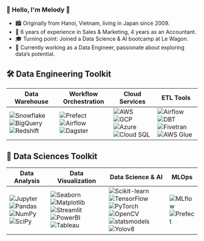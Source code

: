 ### 👋 Hello, I'm Melody 🌸

<!--
**Mldng/Mldng** is a ✨ _special_ ✨ repository because its `README.md` (this file) appears on your GitHub profile.

Here are some ideas to get you started:

- 🔭 I’m currently working on ...
- 🌱 I’m currently learning ...
- 👯 I’m looking to collaborate on ...
- 🤔 I’m looking for help with ...
- 💬 Ask me about ...
- 📫 How to reach me: ...
- 😄 Pronouns: ...
- ⚡ Fun fact: ...
-->

<!--
🇻🇳 Hailing from Vietnam with deep ties to Japan 🇯🇵, where I've called home for nearly 14 years. My journey in Japan began in 2009 when I enrolled at Ritsumeikan Asia Pacific University in Oita, Kyushu island. The allure of Oita was so strong that I decided to stay after graduation. During my time there, I had the privilege of working at Wancher Inc., where I served as a sales manager and led the marketing team, focusing on managing e-commerce online stores selling Japanese writing instruments.

🏙️ A new adventure beckoned, leading me to Tokyo, where I transitioned into an accountant role at Bollore Logistics, a renowned French logistics company. Here, I managed accounts receivable and accounts payable, gaining invaluable experience.

👩‍👧‍👦 My journey took an exciting turn when I welcomed my second child, and during my childcare leave, I stumbled upon the captivating world of data science. This led me to embark on a transformative nine-week data science bootcamp at Le Wagon, where I acquired invaluable knowledge and skills.

🚀 The highlight of this journey was our final project, Siesta Sentry: a Drowsiness Detector, which I developed with my talented teammates. It revealed the limitless possibilities of data. Now, I'm poised to continue this remarkable voyage, exploring the boundless potential of data to reshape our world. Let's connect and explore together! 📊🌐
-->
- 🏙️ Originally from Hanoi, Vietnam, living in Japan since 2009.
- 🌟 6 years of experience in Sales & Marketing, 4 years as an Accountant.
- 🎓 Turning point: Joined a Data Science & AI bootcamp at Le Wagon.
- 🚀 Currently working as a Data Engineer, passionate about exploring data’s potential.


## 🛠️ Data Engineering Toolkit

| Data Warehouse                                                                 | Workflow Orchestration                                                        | Cloud Services                                                                 | ETL Tools                                                                 |
|-------------------------------------------------------------------------------|-------------------------------------------------------------------------------|--------------------------------------------------------------------------------|----------------------------------------------------------------------------|
| ![Snowflake](https://img.shields.io/badge/-Snowflake-29B5E8?style=flat-square&logo=snowflake&logoColor=white) ![BigQuery](https://img.shields.io/badge/-BigQuery-4285F4?style=flat-square&logo=google-cloud&logoColor=white) ![Redshift](https://img.shields.io/badge/-Redshift-8C4FFF?style=flat-square&logo=amazon-aws&logoColor=white) | ![Prefect](https://img.shields.io/badge/-Prefect-292D3E?style=flat-square&logo=prefect&logoColor=white) ![Airflow](https://img.shields.io/badge/-Airflow-017CEE?style=flat-square&logo=apache-airflow&logoColor=white) ![Dagster](https://img.shields.io/badge/-Dagster-FFB500?style=flat-square&logo=dagster&logoColor=white) | ![AWS](https://img.shields.io/badge/-AWS-232F3E?style=flat-square&logo=amazon-aws&logoColor=white) ![GCP](https://img.shields.io/badge/-Google_Cloud-4285F4?style=flat-square&logo=google-cloud&logoColor=white) ![Azure](https://img.shields.io/badge/-Azure-0078D4?style=flat-square&logo=microsoft-azure&logoColor=white) ![Cloud SQL](https://img.shields.io/badge/-Cloud_SQL-4285F4?style=flat-square&logo=google-cloud&logoColor=white) |![Airflow](https://img.shields.io/badge/-Apache%20Airflow-017CEE?style=flat-square&logo=apache-airflow&logoColor=white) ![DBT](https://img.shields.io/badge/-DBT-FC4401?style=flat-square&logo=dbt&logoColor=white) ![Fivetran](https://img.shields.io/badge/-Fivetran-0077FF?style=flat-square&logo=fivetran&logoColor=white) ![AWS Glue](https://img.shields.io/badge/-AWS%20Glue-232F3E?style=flat-square&logo=amazon-aws&logoColor=white) |



## 🧰 Data Sciences Toolkit

| Data Analysis                                                                 | Data Visualization                                                             | Data Science & AI                                                                    | MLOps                                     |
|-------------------------------------------------------------------------------|--------------------------------------------------------------------------------|-------------------------------------------------------------------------------------|------------------------------------------|
|![Jupyter](https://img.shields.io/badge/-Jupyter-F37626?style=flat-square&logo=jupyter&logoColor=white) ![Pandas](https://img.shields.io/badge/-Pandas-150458?style=flat-square&logo=pandas&logoColor=white) ![NumPy](https://img.shields.io/badge/-NumPy-013243?style=flat-square&logo=numpy&logoColor=white) ![SciPy](https://img.shields.io/badge/-SciPy-8CAAE6?style=flat-square&logo=scipy&logoColor=white) | ![Seaborn](https://img.shields.io/badge/-Seaborn-6BA1AE?style=flat-square&logo=python&logoColor=white) ![Matplotlib](https://img.shields.io/badge/-matplotlib-11557C?style=flat-square&logo=python&logoColor=white) ![Streamlit](https://img.shields.io/badge/-Streamlit-FF4B4B?style=flat-square&logo=streamlit&logoColor=white) ![PowerBI](https://img.shields.io/badge/-Power_BI_&_DAX-F2C811?style=flat-square&logo=powerbi&logoColor=black) ![Tableau](https://img.shields.io/badge/-Tableau-E97627?style=flat-square&logo=tableau&logoColor=white) |![Scikit-learn](https://img.shields.io/badge/-Scikit--learn-F7931E?style=flat-square&logo=scikit-learn&logoColor=white) ![TensorFlow](https://img.shields.io/badge/-TensorFlow-FF6F00?style=flat-square&logo=tensorflow&logoColor=white) ![PyTorch](https://img.shields.io/badge/-PyTorch-EE4C2C?style=flat-square&logo=pytorch&logoColor=white) ![OpenCV](https://img.shields.io/badge/-OpenCV-5C3EE8?style=flat-square&logo=opencv&logoColor=white) ![statsmodels](https://img.shields.io/badge/-statsmodels-009688?style=flat-square&logo=python&logoColor=white) ![Yolov8](https://img.shields.io/badge/-YOLOv8-0095FF?style=flat-square&logo=python&logoColor=white) | ![MLflow](https://img.shields.io/badge/-MLflow-0194E2?style=flat-square&logo=mlflow&logoColor=white) ![Prefect](https://img.shields.io/badge/-Prefect-292D3E?style=flat-square&logo=prefect&logoColor=white) |

<!--
## 📊 GitHub Stats

![Melody's GitHub Stats](https://github-readme-stats.vercel.app/api?username=Mldng&show_icons=true&theme=radical)
![Top Languages](https://github-readme-stats.vercel.app/api/top-langs/?username=Mldng&layout=compact&theme=radical)
-->
